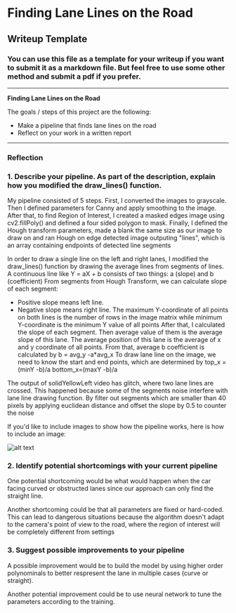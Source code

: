 # **Finding Lane Lines on the Road** 

## Writeup Template

### You can use this file as a template for your writeup if you want to submit it as a markdown file. But feel free to use some other method and submit a pdf if you prefer.

---

**Finding Lane Lines on the Road**

The goals / steps of this project are the following:
* Make a pipeline that finds lane lines on the road
* Reflect on your work in a written report


[//]: # (Image References)

[image1]: ./examples/grayscale.jpg "Grayscale"

---

### Reflection

### 1. Describe your pipeline. As part of the description, explain how you modified the draw_lines() function.

My pipeline consisted of 5 steps. First, I converted the images to grayscale.
Then I defined parameters for Canny and apply smoothing to the image. 
After that, to find Region of Interest, I created a masked edges image using cv2.fillPoly() and defined a four sided polygon to mask.
Finally, I defined the Hough transform parameters, made a blank the same size as our image to draw on and ran Hough on edge detected image outputing "lines", which is an array containing endpoints of detected line segments


In order to draw a single line on the left and right lanes, I modified the draw_lines() function by drawing the average lines from segments of lines.
A continuous line like Y = aX + b consists of two things: a (slope) and b (coefficient)
From segments from Hough Transform, we can calculate slope of each segment: 
- Positive slope means left line.
- Negative slope means right line. 
The maximum Y-coordinate of all points on both lines is the number of rows in the image matrix while minimum Y-coordinate is the minimum Y value of all points
After that, I calculated the slope of each segment. Then average value of them is the average slope of this lane.
The average position of this lane is the average of x and y coordinate of all points.
From that, average b coefficient is calculated by b = avg_y -a*avg_x
To draw lane line on the image, we need to know the start and end points, which are determined by 
top_x = (minY -b)/a
bottom_x=(maxY -b)/a 

The output of solidYellowLeft video has glitch, where two lane lines are crossed. This happened because some of the segments noise interfere with lane line drawing function.
By filter out segments which are smaller than 40 pixels by applying euclidean distance and offset the slope by 0.5 to counter the noise

If you'd like to include images to show how the pipeline works, here is how to include an image: 

![alt text][image1]


### 2. Identify potential shortcomings with your current pipeline


One potential shortcoming would be what would happen when the car facing curved or obstructed lanes since our approach can only find the straight line.
 

Another shortcoming could be that all parameters are fixed or hard-coded. This can lead to dangerous situations because the algorithm doesn't adapt to the camera's point of view to the road, where the region of interest will be completely different from settings


### 3. Suggest possible improvements to your pipeline

A possible improvement would be to build the model by using higher order polynominals to better respresent the lane in multiple cases (curve or straight).

Another potential improvement could be to use neural network to tune the parameters according to the training.
